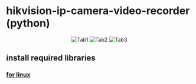 # hikvision-ip-camera-video-recorder (python)

<div align="center">
  <img src="https://imageupload.io/Rr93OYUJi0R2DvQ" alt="Tab1">
  <img src="https://imageupload.io/NN2b4kaSKYXlj1i" alt="Tab2">
  <img src="https://imageupload.io/FneWZ5oLzPDieBK" alt="Tab3">
</div>

## install required libraries
### [for linux](https://github.com/elyor04/video-recorder-py/blob/main/installation/LINUX.md)
